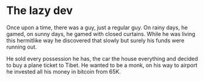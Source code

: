 # The lazy dev

Once upon a time, there was a guy, just a regular guy.
On rainy days, he gamed, on sunny days, he gamed with closed curtains.
While he was living this hermitlike way he discovered that slowly but surely his funds were running out.


He sold every possession he has, the car the house everything and decided to buy a plane ticket to Tibet. He wanted to be a monk, on his way to airport he invested all his money in bitcoin from 65K. 
